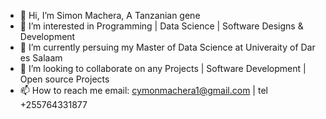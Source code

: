 - 👋 Hi, I’m Simon Machera, A Tanzanian gene
- 👀 I’m interested in Programming | Data Science | Software Designs & Development
- 🌱 I’m currently persuing my Master of Data Science at Univeraity of Dar es Salaam
- 💞️ I’m looking to collaborate on any Projects | Software Development | Open source Projects
- 📫 How to reach me email: cymonmachera1@gmail.com  | tel +255764331877


